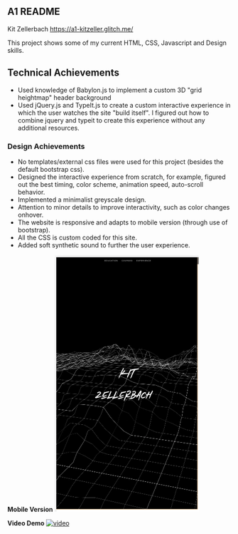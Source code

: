 A1 README
---

Kit Zellerbach
https://a1-kitzeller.glitch.me/

This project shows some of my current HTML, CSS, Javascript and Design skills.

## Technical Achievements
- Used knowledge of Babylon.js to implement a custom 3D "grid heightmap" header background
- Used jQuery.js and TypeIt.js to create a custom interactive experience in which the user
watches the site "build itself". I figured out how to combine jquery and typeit to create this experience 
without any additional resources.

### Design Achievements
- No templates/external css files were used for this project (besides the default bootstrap css).
- Designed the interactive experience from scratch, for example, figured out the best timing, 
color scheme, animation speed, auto-scroll behavior.
- Implemented a minimalist greyscale design.
- Attention to minor details to improve interactivity, such as color changes onhover.
- The website is responsive and adapts to mobile version (through use of bootstrap).
- All the CSS is custom coded for this site.
- Added soft synthetic sound to further the user experience.


**Mobile Version**
![img](files/mobile_version.png)


**Video Demo**
[![video](https://img.youtube.com/vi/WkgU7bAWqhg/0.jpg)](https://www.youtube.com/watch?v=WkgU7bAWqhg)

